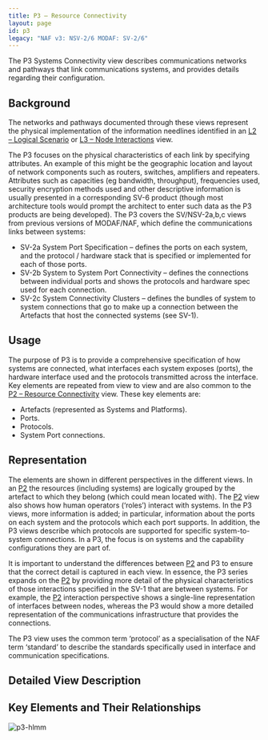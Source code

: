 ```yaml
---
title: P3 – Resource Connectivity
layout: page
id: p3
legacy: "NAF v3: NSV-2/6 MODAF: SV-2/6"
---
```



The P3 Systems Connectivity view describes communications networks and
pathways that link communications systems, and provides details
regarding their configuration.

## Background

The networks and pathways documented through these views represent the
physical implementation of the information needlines identified in an
[L2 – Logical Scenario](l2.html) or [L3 – Node Interactions](l3.html) view.

The P3 focuses on the physical characteristics of each link by
specifying attributes. An example of this might be the geographic
location and layout of network components such as routers, switches,
amplifiers and repeaters. Attributes such as capacities (eg bandwidth,
throughput), frequencies used, security encryption methods used and
other descriptive information is usually presented in a corresponding
SV-6 product (though most architecture tools would prompt the architect
to enter such data as the P3 products are being developed). The P3
covers the SV/NSV-2a,b,c views from previous versions of MODAF/NAF,
which define the communications links between systems:

-   SV-2a System Port Specification – defines the ports on each system,
    and the protocol / hardware stack that is specified or implemented
    for each of those ports.
-   SV-2b System to System Port Connectivity – defines the connections
    between individual ports and shows the protocols and hardware spec
    used for each connection.
-   SV-2c System Connectivity Clusters – defines the bundles of system
    to system connections that go to make up a connection between the
    Artefacts that host the connected systems (see SV-1).

## Usage

The purpose of P3 is to provide a comprehensive specification of how
systems are connected, what interfaces each system exposes (ports), the
hardware interface used and the protocols transmitted across the
interface. Key elements are repeated from view to view and are also
common to the [P2 – Resource Connectivity](p2.html) view. These key elements
are:

-   Artefacts (represented as Systems and Platforms).
-   Ports.
-   Protocols.
-   System Port connections.

## Representation

The elements are shown in different perspectives in the different views.
In an [P2](p2.html) the resources (including systems) are logically grouped
by the artefact to which they belong (which could mean located with).
The [P2](p2.html) view also shows how human operators (‘roles’) interact
with systems. In the P3 views, more information is added; in particular,
information about the ports on each system and the protocols which each
port supports. In addition, the P3 views describe which protocols are
supported for specific system-to-system connections. In a P3, the focus
is on systems and the capability configurations they are part of.

It is important to understand the differences between [P2](p2.html) and P3
to ensure that the correct detail is captured in each view. In essence,
the P3 series expands on the [P2](p2.html) by providing more detail of the
physical characteristics of those interactions specified in the SV-1
that are between systems. For example, the [P2](p2.html) interaction
perspective shows a single-line representation of interfaces between
nodes, whereas the P3 would show a more detailed representation of the
communications infrastructure that provides the connections.

The P3 view uses the common term ‘protocol’ as a specialisation of the
NAF term ‘standard’ to describe the standards specifically used in
interface and communication specifications.

## Detailed View Description

## Key Elements and Their Relationships

![p3-hlmm](http://nafdocs.org/wp-content/uploads/2013/06/p3-hlmm.png)




